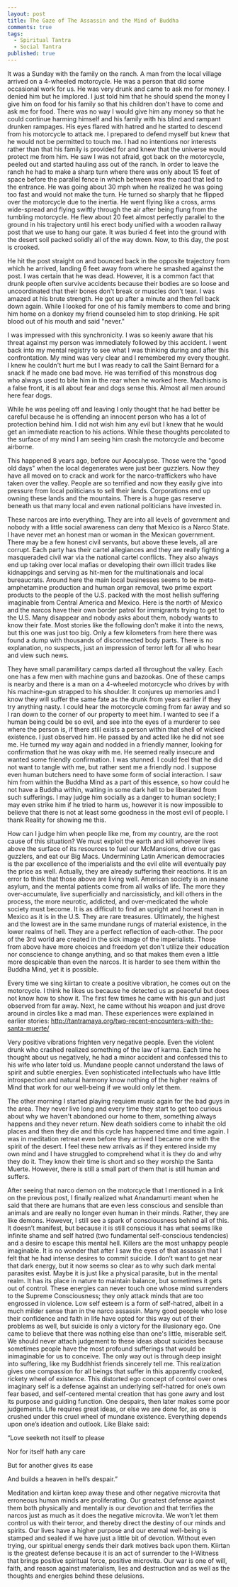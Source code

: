 ```yaml
---
layout: post
title: The Gaze of The Assassin and the Mind of Buddha
comments: true
tags: 
  - Spiritual Tantra
  - Social Tantra
published: true
---
```











It was a Sunday with the family on the ranch.  A man from the local village arrived on a 4-wheeled motorcycle.  He was a person that did some occasional work for us.  He was very drunk and came to ask me for money.  I denied him but he implored.  I just told him that he should spend the money I give him on food for his family so that his children don't have to come and ask me for food.  There was no way I would give him any money so that he could continue harming himself and his family with his blind and rampant drunken rampages.  His eyes flared with hatred and he started to descend from his motorcycle to attack me.  I prepared to defend myself but knew that he would not be permitted to touch me.  I had no intentions nor interests rather than that his family is provided for and knew that the universe would protect me from him.  He saw I was not afraid, got back on the motorcycle, peeled out and started hauling ass out of the ranch.  In order to leave the ranch he had to make a sharp turn where there was only about 15 feet of space before the parallel fence in which between was the road that led to the entrance.  He was going about 30 mph when he realized he was going too fast and would not make the turn.  He turned so sharply that he flipped over the motorcycle due to the inertia.  He went flying like a cross, arms wide-spread and flying swiftly through the air after being flung from the tumbling motorcycle.  He flew about 20 feet almost perfectly parallel to the ground in his trajectory until his erect body unified with a wooden railway post that we use to hang our gate.  It was buried 4 feet into the ground with the desert soil packed solidly all of the way down.  Now, to this day, the post is crooked.  

He hit the post straight on and bounced back in the opposite trajectory from which he arrived, landing 6 feet away from where he smashed against the post.  I was certain that he was dead.  However, it is a common fact that drunk people often survive accidents because their bodies are so loose and uncoordinated that their bones don't break or muscles don't tear.  I was amazed at his brute strength.  He got up after a minute and then fell back down again.  While I looked for one of his family members to come and bring him home on a donkey my friend counseled him to stop drinking.  He spit blood out of his mouth and said "never."  

I was impressed with this synchronicity.  I was so keenly aware that his threat against my person was immediately followed by this accident.  I went back into my mental registry to see what I was thinking during and after this confrontation.  My mind was very clear and I remembered my every thought.  I knew he couldn't hurt me but I was ready to call the Saint Bernard for a snack if he made one bad move.  He was terrified of this monstrous dog who always used to bite him in the rear when he worked here.  Machismo is a false front, it is all about fear and dogs sense this.  Almost all men around here fear dogs.

While he was peeling off and leaving I only thought that he had better be careful because he is offending an innocent person who has a lot of protection behind him.  I did not wish him any evil but I knew that he would get an immediate reaction to his actions.  While these thoughts percolated to the surface of my mind I am seeing him crash the motorcycle and become airborne.  

This happened 8 years ago, before our Apocalypse.  Those were the "good old days" when the local degenerates were just beer guzzlers.  Now they have all moved on to crack and work for the narco-traffickers who have taken over the valley.  People are so terrified and now they easily give into pressure from local politicians to sell their lands.  Corporations end up owning these lands and the mountains. There is a huge gas reserve beneath us that many local and even national politicians have invested in.

These narcos are into everything.  They are into all levels of government and nobody with a little social awareness can deny that Mexico is a Narco State.  I have never met an honest man or woman in the Mexican government.  There may be a few honest civil servants, but above these levels, all are corrupt.  Each party has their cartel allegiances and they are really fighting a masqueraded civil war via the national cartel conflicts.  They also always end up taking over local mafias or developing their own illicit trades like kidnappings and serving as hit-men for the multinationals and local bureaucrats.  Around here the main local businesses seems to be meta-amphetamine production and human organ removal, two prime export products to the people of the U.S. packed with the most hellish suffering imaginable from Central America and Mexico.  Here is the north of Mexico and the narcos have their own border patrol for immigrants trying to get to the U.S.  Many disappear and nobody asks about them, nobody wants to know their fate.  Most stories like the following don't make it into the news, but this one was just too big.  Only a few kilometers from here there was found a dump with thousands of disconnected body parts.  There is no explanation, no suspects, just an impression of terror left for all who hear and view such news.  

They have small paramilitary camps darted all throughout the valley.  Each one has a few men with machine guns and bazookas.  One of these camps is nearby and there is a man on a 4-wheeled motorcycle who drives by with his machine-gun strapped to his shoulder.  It conjures up memories and I know they will suffer the same fate as the drunk from years earlier if they try anything nasty.  I could hear the motorcycle coming from far away and so I ran down to the corner of our property to meet him.  I wanted to see if a human being could be so evil, and see into the eyes of a murderer to see where the person is, if there still exists a person within that shell of wicked existence.  I just observed him.  He passed by and acted like he did not see me.  He turned my way again and nodded in a friendly manner, looking for confirmation that he was okay with me.  He seemed really insecure and wanted some friendly confirmation.  I was stunned.  I could feel that he did not want to tangle with me, but rather sent me a friendly nod.  I suppose even human butchers need to have some form of social interaction.  I saw him from within the Buddha Mind as a part of this essence, so how could he not have a Buddha within, waiting in some dark hell to be liberated from such sufferings.  I may judge him socially as a danger to human society; I may even strike him if he tried to harm us, however it is now impossible to believe that there is not at least some goodness in the most evil of people.  I thank Reality for showing me this.  

How can I judge him when people like me, from my country, are the root cause of this situation?  We must exploit the earth and kill whoever lives above the surface of its resources to fuel our McMansions, drive our gas guzzlers, and eat our Big Macs.  Undermining Latin American democracies is the par excellence of the imperialists and the evil elite will eventually pay the price as well.  Actually, they are already suffering their reactions.  It is an error to think that those above are living well.  American society is an insane asylum, and the mental patients come from all walks of life.  The more they over-accumulate, live superficially and narcissisticly, and kill others in the process, the more neurotic, addicted, and over-medicated the whole society must become.  It is as difficult to find an upright and honest man in Mexico as it is in the U.S.  They are rare treasures.  Ultimately, the highest and the lowest are in the same mundane rungs of material existence, in the lower realms of hell. They are a perfect reflection of each-other.  The poor of the 3rd world are created in the sick image of the imperialists.  Those from above have more choices and freedom yet don't utilize their education nor conscience to change anything, and so that makes them even a little more despicable than even the narcos.  It is harder to see them within the Buddha Mind, yet it is possible.

Every time we sing kiirtan to create a positive vibration, he comes out on the motorcycle.  I think he likes us because he detected us as peaceful but does not know how to show it.  The first few times he came with his gun and just observed from far away.  Next, he came without his weapon and just drove around in circles like a mad man.  These experiences were explained in earlier stories: <a href="http://tantramaya.org/two-recent-encounters-with-the-santa-muerte/">http://tantramaya.org/two-recent-encounters-with-the-santa-muerte/</a> 

Very positive vibrations frighten very negative people.  Even the violent drunk who crashed realized something of the law of karma.  Each time he thought about us negatively, he had a minor accident and confessed this to his wife who later told us.  Mundane people cannot understand the laws of spirit and subtle energies.  Even sophisticated intellectuals who have little introspection and natural harmony know nothing of the higher realms of Mind that work for our well-being if we would only let them.

The other morning I started playing requiem music again for the bad guys in the area. They never live long and every time they start to get too curious about why we haven't abandoned our home to them, something always happens and they never return. New death soldiers come to inhabit the old places and then they die and this cycle has happened time and time again. I was in meditation retreat even before they arrived I became one with the spirit of the desert. I feel these new arrivals as if they entered inside my own mind and I have struggled to comprehend what it is they do and why they do it. They know their time is short and so they worship the Santa Muerte. However, there is still a small part of them that is still human and suffers. 

After seeing that narco demon on the motorcycle that I mentioned in a link on the previous post, I finally realized what Anandamurti meant when he said that there are humans that are even less conscious and sensible than animals and are really no longer even human in their minds. Rather, they are like demons. However, I still see a spark of consciousness behind all of this. It doesn’t manifest, but because it is still conscious it has what seems like infinite shame and self hatred (two fundamental self-conscious tendencies) and a desire to escape this mental hell. Killers are the most unhappy people imaginable.  It is no wonder that after I saw the eyes of that assassin that I felt that he had intense desires to commit suicide. I don’t want to get near that dark energy, but it now seems so clear as to why such dark mental parasites exist. Maybe it is just like a physical parasite, but in the mental realm. It has its place in nature to maintain balance, but sometimes it gets out of control. These energies can never touch one whose mind surrenders to the Supreme Consciousness; they only attack minds that are too engrossed in violence.  Low self esteem is a form of self-hatred, albeit in a much milder sense than in the narco assassin. Many good people who lose their confidence and faith in life have opted for this way out of their problems as well, but suicide is only a victory for the illusionary ego. One came to believe that there was nothing else than one's little, miserable self.  We should never attach judgement to these ideas about suicides because sometimes people have the most profound sufferings that would be inimaginable for us to conceive.  The only way out is through deep insight into suffering, like my Buddhhist friends sincerely tell me. This realization gives one compassion for all beings that suffer in this apparently crooked, rickety wheel of existence. This distorted ego concept of control over ones imaginary self is a defense against an underlying self-hatred for one’s own fear based, and self-centered mental creation that has gone awry and lost its purpose and guiding function.  One despairs, then later makes some poor judgements. Life requires great ideas, or else we are done for, as one is crushed under this cruel wheel of mundane existence.  Everything depends upon one’s ideation and outlook. Like Blake said:

“Love seeketh not itself to please   

Nor for itself hath any care  

But for another gives its ease    

And builds a heaven in hell’s despair.”

Meditation and kiirtan keep away these and other negative microvita that erroneous human minds are proliferating. Our greatest defense against them both physically and mentally is our devotion and that terrifies the narcos just as much as it does the negative microvita. We won’t let them control us with their terror, and thereby direct the destiny of our minds and spirits. Our lives have a higher purpose and our eternal well-being is stamped and sealed if we have just a little bit of devotion.  Without even trying, our spiritual energy sends their dark motives back upon them. Kiirtan is the greatest defense because it is an act of surrender to the I-Witness that brings positive spiritual force, positive microvita. Our war is one of will, faith, and reason against materialism, lies and destruction and as well as the thoughts and energies behind these delusions.
